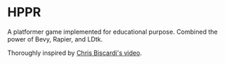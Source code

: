 # HPPR

A platformer game implemented for educational purpose. Combined the power of Bevy, Rapier, and LDtk.

Thoroughly inspired by [Chris Biscardi's video](https://www.youtube.com/watch?v=gjeEYntkvoY).
